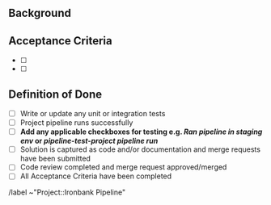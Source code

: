 ## Background

<!---
What is the ticket?
Who reported this or is looking for the change?
What other information is pertinent to this issue?
Please add appropriate
-->

## Acceptance Criteria

<!--- What is the acceptance criteria specific to this quick issue?
    e.g.
    - [ ] Log for lint job now prints VAT API version with INFO log level
    or
    - [ ] S3 upload no longer includes docker archive
-->

- [ ]
- [ ]

## Definition of Done

<!-- Add/remove tasks to demonstrate completeness of issue -->

- [ ] Write or update any unit or integration tests
- [ ] Project pipeline runs successfully
- [ ] **Add any applicable checkboxes for testing e.g. _Ran pipeline in staging env_ or _pipeline-test-project pipeline run_**
- [ ] Solution is captured as code and/or documentation and merge requests have been submitted
- [ ] Code review completed and merge request approved/merged
- [ ] All Acceptance Criteria have been completed

<!-- Uncomment/add labels as needed -->

/label ~"Project::Ironbank Pipeline"

<!-- /label ~"Quick Fix/Add" -->
<!-- /label ~"Bug" -->
<!-- /label ~"High Priority" -->
<!-- /label ~"🌟  Bonus" -->
